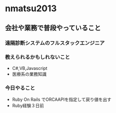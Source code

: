 # nmatsu2013

## 会社や業務で普段やっていること
### 遠隔診断システムのフルスタックエンジニア

### 教えられるかもしれないこと
- C#,VB,Javascript
- 医療系の業務知識

### 今日やること
- Ruby On Rails でORCAAPIを指定して戻り値を出す
- Ruby経験３日前



